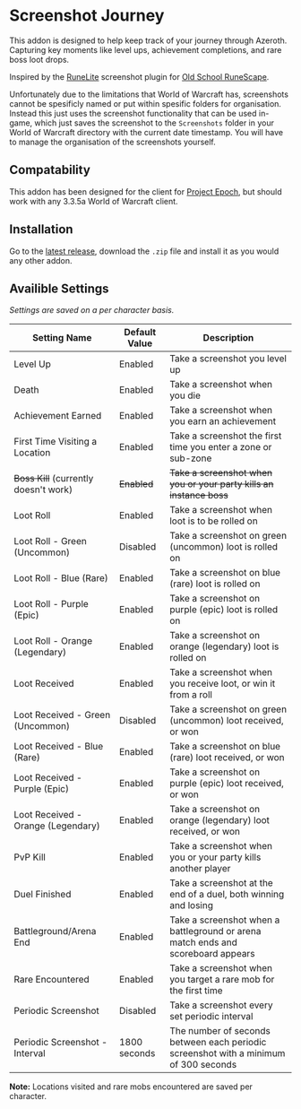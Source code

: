 # Screenshot Journey

This addon is designed to help keep track of your journey through Azeroth.
Capturing key moments like level ups, achievement completions, and rare boss loot drops.

Inspired by the [RuneLite](https://runelite.net/) screenshot plugin for [Old School RuneScape](https://oldschool.runescape.com/).

Unfortunately due to the limitations that World of Warcraft has, screenshots cannot be spesificly named or put within spesific folders for organisation. Instead this just uses the screenshot functionality that can be used in-game, which just saves the screenshot to the `Screenshots` folder in your World of Warcraft directory with the current date timestamp. You will have to manage the organisation of the screenshots yourself.

## Compatability

This addon has been designed for the client for [Project Epoch](https://www.project-epoch.net/), but should work with any 3.3.5a World of Warcraft client.

## Installation

Go to the [latest release](https://github.com/Cable-Billing/screenshot-journey/releases/latest), download the `.zip` file and install it as you would any other addon.

## Availible Settings

*Settings are saved on a per character basis.*

| Setting Name | Default Value | Description |
|--------------|---------------|-------------|
| Level Up | Enabled | Take a screenshot you level up |
| Death | Enabled | Take a screenshot when you die |
| Achievement Earned | Enabled | Take a screenshot when you earn an achievement |
| First Time Visiting a Location | Enabled | Take a screenshot the first time you enter a zone or sub-zone |
| ~~Boss Kill~~ (currently doesn't work) | ~~Enabled~~ | ~~Take a screenshot when you or your party kills an instance boss~~ |
| Loot Roll | Enabled | Take a screenshot when loot is to be rolled on |
| Loot Roll - Green (Uncommon) | Disabled | Take a screenshot on green (uncommon) loot is rolled on |
| Loot Roll - Blue (Rare) | Enabled | Take a screenshot on blue (rare) loot is rolled on |
| Loot Roll - Purple (Epic) | Enabled | Take a screenshot on purple (epic) loot is rolled on |
| Loot Roll - Orange (Legendary) | Enabled | Take a screenshot on orange (legendary) loot is rolled on |
| Loot Received | Enabled | Take a screenshot when you receive loot, or win it from a roll |
| Loot Received - Green (Uncommon) | Disabled | Take a screenshot on green (uncommon) loot received, or won |
| Loot Received - Blue (Rare) | Enabled | Take a screenshot on blue (rare) loot received, or won |
| Loot Received - Purple (Epic) | Enabled | Take a screenshot on purple (epic) loot received, or won |
| Loot Received - Orange (Legendary) | Enabled | Take a screenshot on orange (legendary) loot received, or won |
| PvP Kill | Enabled | Take a screenshot when you or your party kills another player |
| Duel Finished | Enabled | Take a screenshot at the end of a duel, both winning and losing |
| Battleground/Arena End | Enabled | Take a screenshot when a battleground or arena match ends and scoreboard appears |
| Rare Encountered | Enabled | Take a screenshot when you target a rare mob for the first time |
| Periodic Screenshot | Disabled | Take a screenshot every set periodic interval |
| Periodic Screenshot - Interval | 1800 seconds | The number of seconds between each periodic screenshot with a minimum of 300 seconds |

**Note:** Locations visited and rare mobs encountered are saved per character.

